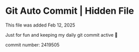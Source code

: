# Git Auto Commit | Hidden File

This file was added Feb 12, 2025

Just for fun and keeping my daily git commit active 🤪

commit number: 2419505
